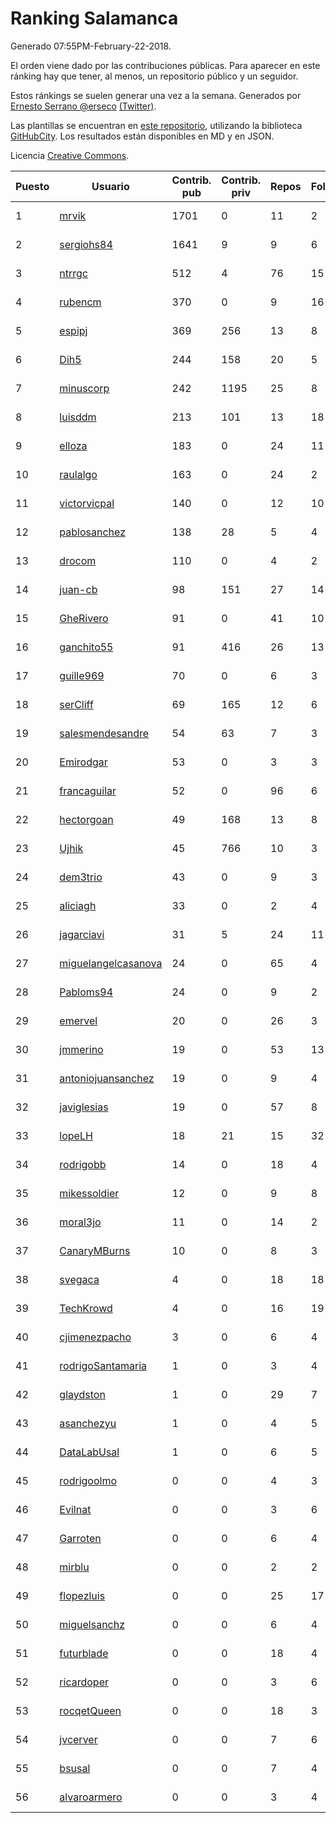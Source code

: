 # Ranking Salamanca

Generado 07:55PM-February-22-2018.

El orden viene dado por las contribuciones públicas. Para aparecer en este ránking hay que tener, al menos, un repositorio público y un seguidor.

Estos ránkings se suelen generar una vez a la semana. Generados por [Ernesto Serrano @erseco](https://github.com/erseco/) [(Twitter)](https://twitter.com/erseco).

Las plantillas se encuentran en [este repositorio](https://github.com/iblancasa/GH-Spanish-Ranking), utilizando la biblioteca [GitHubCity](https://github.com/iblancasa/GitHubCity). Los resultados están disponibles en MD y en JSON.

Licencia [Creative Commons](https://creativecommons.org/licenses/by/4.0/).

| Puesto   |  Usuario  | Contrib. pub | Contrib. priv |Repos| Followers | Desde |  Avatar  |
|----------|-----------|--------------|---------------|-----|-----------|-------|----------|
|1|[mrvik](https://github.com/mrvik)|1701|0|11|2|2016-04-23|![mrvik](https://avatars0.githubusercontent.com/u/18632536)|
|2|[sergiohs84](https://github.com/sergiohs84)|1641|9|9|6|2015-03-28|![sergiohs84](https://avatars2.githubusercontent.com/u/11694066)|
|3|[ntrrgc](https://github.com/ntrrgc)|512|4|76|15|2011-08-24|![ntrrgc](https://avatars3.githubusercontent.com/u/1002436)|
|4|[rubencm](https://github.com/rubencm)|370|0|9|16|2011-06-29|![rubencm](https://avatars2.githubusercontent.com/u/885208)|
|5|[espipj](https://github.com/espipj)|369|256|13|8|2015-06-12|![espipj](https://avatars0.githubusercontent.com/u/12865914)|
|6|[Dih5](https://github.com/Dih5)|244|158|20|5|2015-04-22|![Dih5](https://avatars2.githubusercontent.com/u/12070738)|
|7|[minuscorp](https://github.com/minuscorp)|242|1195|25|8|2013-03-09|![minuscorp](https://avatars1.githubusercontent.com/u/3819883)|
|8|[luisddm](https://github.com/luisddm)|213|101|13|18|2012-12-06|![luisddm](https://avatars1.githubusercontent.com/u/2978951)|
|9|[elloza](https://github.com/elloza)|183|0|24|11|2015-02-24|![elloza](https://avatars2.githubusercontent.com/u/11179372)|
|10|[raulalgo](https://github.com/raulalgo)|163|0|24|2|2014-07-03|![raulalgo](https://avatars2.githubusercontent.com/u/8058228)|
|11|[victorvicpal](https://github.com/victorvicpal)|140|0|12|10|2014-12-02|![victorvicpal](https://avatars0.githubusercontent.com/u/10044742)|
|12|[pablosanchez](https://github.com/pablosanchez)|138|28|5|4|2015-11-08|![pablosanchez](https://avatars1.githubusercontent.com/u/15718615)|
|13|[drocom](https://github.com/drocom)|110|0|4|2|2017-10-05|![drocom](https://avatars2.githubusercontent.com/u/32545645)|
|14|[juan-cb](https://github.com/juan-cb)|98|151|27|14|2012-12-01|![juan-cb](https://avatars3.githubusercontent.com/u/2938045)|
|15|[GheRivero](https://github.com/GheRivero)|91|0|41|10|2010-04-17|![GheRivero](https://avatars1.githubusercontent.com/u/246245)|
|16|[ganchito55](https://github.com/ganchito55)|91|416|26|13|2013-06-17|![ganchito55](https://avatars2.githubusercontent.com/u/4716972)|
|17|[guille969](https://github.com/guille969)|70|0|6|3|2015-11-14|![guille969](https://avatars2.githubusercontent.com/u/15845488)|
|18|[serCliff](https://github.com/serCliff)|69|165|12|6|2015-07-27|![serCliff](https://avatars0.githubusercontent.com/u/13519478)|
|19|[salesmendesandre](https://github.com/salesmendesandre)|54|63|7|3|2016-04-03|![salesmendesandre](https://avatars1.githubusercontent.com/u/18242653)|
|20|[Emirodgar](https://github.com/Emirodgar)|53|0|3|3|2013-04-30|![Emirodgar](https://avatars1.githubusercontent.com/u/4302127)|
|21|[francaguilar](https://github.com/francaguilar)|52|0|96|6|2015-03-19|![francaguilar](https://avatars3.githubusercontent.com/u/11558278)|
|22|[hectorgoan](https://github.com/hectorgoan)|49|168|13|8|2013-08-12|![hectorgoan](https://avatars0.githubusercontent.com/u/5213294)|
|23|[Ujhik](https://github.com/Ujhik)|45|766|10|3|2017-03-07|![Ujhik](https://avatars3.githubusercontent.com/u/26257128)|
|24|[dem3trio](https://github.com/dem3trio)|43|0|9|3|2011-05-05|![dem3trio](https://avatars0.githubusercontent.com/u/770253)|
|25|[aliciagh](https://github.com/aliciagh)|33|0|2|4|2012-01-12|![aliciagh](https://avatars2.githubusercontent.com/u/1325629)|
|26|[jagarciavi](https://github.com/jagarciavi)|31|5|24|11|2012-05-07|![jagarciavi](https://avatars0.githubusercontent.com/u/1713002)|
|27|[miguelangelcasanova](https://github.com/miguelangelcasanova)|24|0|65|4|2011-04-02|![miguelangelcasanova](https://avatars3.githubusercontent.com/u/705695)|
|28|[Pabloms94](https://github.com/Pabloms94)|24|0|9|2|2016-02-11|![Pabloms94](https://avatars1.githubusercontent.com/u/17175704)|
|29|[emervel](https://github.com/emervel)|20|0|26|3|2014-05-11|![emervel](https://avatars2.githubusercontent.com/u/7548274)|
|30|[jmmerino](https://github.com/jmmerino)|19|0|53|13|2011-10-26|![jmmerino](https://avatars2.githubusercontent.com/u/1152640)|
|31|[antoniojuansanchez](https://github.com/antoniojuansanchez)|19|0|9|4|2013-10-01|![antoniojuansanchez](https://avatars0.githubusercontent.com/u/5586585)|
|32|[javiglesias](https://github.com/javiglesias)|19|0|57|8|2014-10-06|![javiglesias](https://avatars3.githubusercontent.com/u/9042602)|
|33|[lopeLH](https://github.com/lopeLH)|18|21|15|32|2014-04-29|![lopeLH](https://avatars1.githubusercontent.com/u/7440734)|
|34|[rodrigobb](https://github.com/rodrigobb)|14|0|18|4|2012-04-12|![rodrigobb](https://avatars2.githubusercontent.com/u/1637465)|
|35|[mikessoldier](https://github.com/mikessoldier)|12|0|9|8|2013-10-23|![mikessoldier](https://avatars3.githubusercontent.com/u/5755381)|
|36|[moral3jo](https://github.com/moral3jo)|11|0|14|2|2010-12-15|![moral3jo](https://avatars1.githubusercontent.com/u/524380)|
|37|[CanaryMBurns](https://github.com/CanaryMBurns)|10|0|8|3|2015-11-07|![CanaryMBurns](https://avatars0.githubusercontent.com/u/15707911)|
|38|[svegaca](https://github.com/svegaca)|4|0|18|18|2010-02-03|![svegaca](https://avatars0.githubusercontent.com/u/196002)|
|39|[TechKrowd](https://github.com/TechKrowd)|4|0|16|19|2015-10-10|![TechKrowd](https://avatars2.githubusercontent.com/u/15065592)|
|40|[cjimenezpacho](https://github.com/cjimenezpacho)|3|0|6|4|2012-09-26|![cjimenezpacho](https://avatars3.githubusercontent.com/u/2428271)|
|41|[rodrigoSantamaria](https://github.com/rodrigoSantamaria)|1|0|3|4|2012-04-02|![rodrigoSantamaria](https://avatars3.githubusercontent.com/u/1600691)|
|42|[glaydston](https://github.com/glaydston)|1|0|29|7|2012-08-11|![glaydston](https://avatars0.githubusercontent.com/u/2137309)|
|43|[asanchezyu](https://github.com/asanchezyu)|1|0|4|5|2014-05-13|![asanchezyu](https://avatars2.githubusercontent.com/u/7567924)|
|44|[DataLabUsal](https://github.com/DataLabUsal)|1|0|6|5|2016-05-18|![DataLabUsal](https://avatars0.githubusercontent.com/u/19425138)|
|45|[rodrigoolmo](https://github.com/rodrigoolmo)|0|0|4|3|2011-04-09|![rodrigoolmo](https://avatars2.githubusercontent.com/u/719905)|
|46|[Evilnat](https://github.com/Evilnat)|0|0|3|6|2011-01-12|![Evilnat](https://avatars1.githubusercontent.com/u/560108)|
|47|[Garroten](https://github.com/Garroten)|0|0|6|4|2008-05-04|![Garroten](https://avatars1.githubusercontent.com/u/9264)|
|48|[mirblu](https://github.com/mirblu)|0|0|2|2|2010-02-17|![mirblu](https://avatars0.githubusercontent.com/u/205173)|
|49|[flopezluis](https://github.com/flopezluis)|0|0|25|17|2010-11-01|![flopezluis](https://avatars0.githubusercontent.com/u/463135)|
|50|[miguelsanchz](https://github.com/miguelsanchz)|0|0|6|4|2012-07-10|![miguelsanchz](https://avatars2.githubusercontent.com/u/1951141)|
|51|[futurblade](https://github.com/futurblade)|0|0|18|4|2012-10-03|![futurblade](https://avatars3.githubusercontent.com/u/2479273)|
|52|[ricardoper](https://github.com/ricardoper)|0|0|3|6|2013-08-04|![ricardoper](https://avatars2.githubusercontent.com/u/5161172)|
|53|[rocqetQueen](https://github.com/rocqetQueen)|0|0|18|3|2013-10-17|![rocqetQueen](https://avatars1.githubusercontent.com/u/5708398)|
|54|[jvcerver](https://github.com/jvcerver)|0|0|7|6|2013-10-22|![jvcerver](https://avatars3.githubusercontent.com/u/5751143)|
|55|[bsusal](https://github.com/bsusal)|0|0|7|4|2014-02-26|![bsusal](https://avatars1.githubusercontent.com/u/6797598)|
|56|[alvaroarmero](https://github.com/alvaroarmero)|0|0|3|4|2016-01-22|![alvaroarmero](https://avatars1.githubusercontent.com/u/16842883)|
